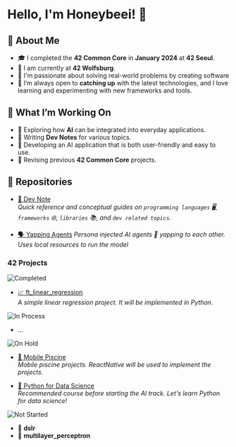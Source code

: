 # Hello, I'm Honeybeei! 🐝

## 🚀 About Me

- 🎓 I completed the **42 Common Core** in **January 2024** at **42 Seoul**.
- 🏫 I am currently at **42 Wolfsburg**.
- 🤩 I'm passionate about solving real-world problems by creating software
- 🌱 I’m always open to **catching up** with the latest technologies, and I love learning and experimenting with new frameworks and tools.

## 🚧 What I’m Working On

- 🔭 Exploring how **AI** can be integrated into everyday applications.
- 📝 Writing **Dev Notes** for various topics.
- 🤖 Developing an AI application that is both user-friendly and easy to use.
- 🔄 Revising previous **42 Common Core** projects.

## 🌟 Repositories

<!-- ![Completed](https://img.shields.io/badge/status-Completed-success) -->
<!-- ![In Process](https://img.shields.io/badge/status-In%20Process-blue) -->
<!-- ![On Hold](https://img.shields.io/badge/status-On%20Hold-lightgrey) -->
<!-- ![Not Started](https://img.shields.io/badge/status-Not%20Started-yellow) -->

- [📝 Dev Note](https://github.com/Honeybeei/DevNote)  
  *Quick reference and conceptual guides on `programming languages` 🖥️, `frameworks` 🌐, `libraries` 📚, and `dev related topics`.*

- [🗣️ Yapping Agents](https://github.com/Honeybeei/yapping-agents)
  *Persona injected AI agents 🤖 yapping to each other. Uses local resources to run the model*

### 42 Projects

![Completed](https://img.shields.io/badge/status-Completed-success)  

- [📈 ft_linear_regression](https://github.com/Honeybeei/42-linear-regression)  
  *A simple linear regression project. It will be implemented in Python.*

![In Process](https://img.shields.io/badge/status-In%20Process-blue)

- ...

![On Hold](https://img.shields.io/badge/status-On%20Hold-lightgrey)

- [📱 Mobile Piscine](https://github.com/Honeybeei/42-mobile-piscine)  
  *Mobile piscine projects. ReactNative will be used to implement the projects.*

- [🐍 Python for Data Science](https://github.com/Honeybeei/42-python-for-data-science)  
  *Recommended course before starting the AI track. Let's learn Python for data science!*

![Not Started](https://img.shields.io/badge/status-Not%20Started-yellow)

- 🤖 **dslr**
- 🧠 **multilayer_perceptron**
